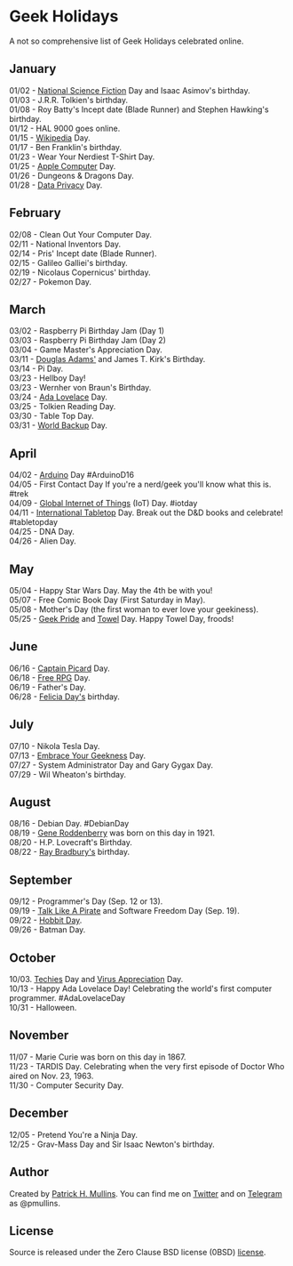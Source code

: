 # Geek Holidays

A not so comprehensive list of Geek Holidays celebrated online. 

## January
01/02 - [National Science Fiction](https://en.wikipedia.org/wiki/National_Science_Fiction_Day) Day and Isaac Asimov's birthday.<br>
01/03 - J.R.R. Tolkien's birthday.<br>
01/08 - Roy Batty's Incept date (Blade Runner) and Stephen Hawking's birthday.<br>
01/12 - HAL 9000 goes online.<br>
01/15 - [Wikipedia](https://en.wikipedia.org/wiki/Wikipedia:Wikipedia_Day) Day.<br>
01/17 - Ben Franklin's birthday.<br>
01/23 - Wear Your Nerdiest T-Shirt Day.<br>
01/25 - [Apple Computer](https://en.wikipedia.org/wiki/Macintosh) Day.<br>
01/26 - Dungeons & Dragons Day.<br>
01/28 - [Data Privacy](https://en.wikipedia.org/wiki/Data_Privacy_Day) Day.

## February
02/08 - Clean Out Your Computer Day.<br>
02/11 - National Inventors Day.<br>
02/14 - Pris' Incept date (Blade Runner).<br>
02/15 - Galileo Galliei's birthday.<br>
02/19 - Nicolaus Copernicus' birthday.<br>
02/27 - Pokemon Day.

## March
03/02 - Raspberry Pi Birthday Jam (Day 1)<br>
03/03 - Raspberry Pi Birthday Jam (Day 2)<br>
03/04 - Game Master's Appreciation Day.<br>
03/11 - [Douglas Adams'](http://www.douglasadams.com/) and James T. Kirk's Birthday.<br>
03/14 - Pi Day.<br>
03/23 - Hellboy Day!<br>
03/23 - Wernher von Braun's Birthday.<br>
03/24 - [Ada Lovelace](http://findingada.com/about/) Day.<br>
03/25 - Tolkien Reading Day.<br>
03/30 - Table Top Day.<br>
03/31 - [World Backup](http://www.worldbackupday.com/en/) Day.

## April
04/02 - [Arduino](https://day.arduino.cc/#/) Day #ArduinoD16<br>
04/05 - First Contact Day If you're a nerd/geek you'll know what this is. #trek<br>
04/09 - [Global Internet of Things](http://iotday.org) (IoT) Day. #iotday<br>
04/11 - [International Tabletop](http://www.tabletopday.com) Day. Break out the D&D books and celebrate! #tabletopday<br>
04/25 - DNA Day.<br>
04/26 - Alien Day.
 
## May
05/04 - Happy Star Wars Day. May the 4th be with you!<br>
05/07 - Free Comic Book Day (First Saturday in May).<br>
05/08 - Mother's Day (the first woman to ever love your geekiness).<br>
05/25 - [Geek Pride](https://en.wikipedia.org/wiki/Geek_Pride_Day) and [Towel](https://en.wikipedia.org/wiki/Towel_Day) Day. Happy Towel Day, froods!

## June
06/16 - [Captain Picard](http://memory-alpha.wikia.com/wiki/Captain_Picard_Day) Day.<br>
06/18 - [Free RPG](http://www.freerpgday.com/) Day.<br>
06/19 - Father's Day.<br>
06/28 - [Felicia Day's](http://feliciaday.com/) birthday.

## July
07/10 - Nikola Tesla Day.<br>
07/13 - [Embrace Your Geekness](http://www.geek.com/news/its-embrace-your-geekness-day-1269590/) Day.<br>
07/27 - System Administrator Day and Gary Gygax Day.<br>
07/29 - Wil Wheaton's birthday.

## August
08/16 - Debian Day. #DebianDay<br>
08/19 - [Gene Roddenberry](https://en.wikipedia.org/wiki/Gene_Roddenberry) was born on this day in 1921.<br>
08/20 - H.P. Lovecraft's Birthday.<br>
08/22 - [Ray Bradbury's](http://www.raybradbury.com/) birthday.

## September
09/12 - Programmer's Day (Sep. 12 or 13).<br>
09/19 - [Talk Like A Pirate](https://en.wikipedia.org/wiki/International_Talk_Like_a_Pirate_Day) and Software Freedom Day (Sep. 19).<br>
09/22 - [Hobbit Day](https://en.wikipedia.org/wiki/Hobbit_Day).<br>
09/26 - Batman Day.

## October
10/03. [Techies](http://www.holidayinsights.com/moreholidays/October/techiesday.htm) Day and [Virus Appreciation](http://www.holidayinsights.com/moreholidays/October/virusappreciation.htm) Day.<br>
10/13 - Happy Ada Lovelace Day! Celebrating the world's first computer programmer. #AdaLovelaceDay<br>
10/31 - Halloween.

## November
11/07 - Marie Curie was born on this day in 1867.<br>
11/23 - TARDIS Day. Celebrating when the very first episode of Doctor Who aired on Nov. 23, 1963.<br>
11/30 - Computer Security Day.

## December
12/05 - Pretend You're a Ninja Day.<br>
12/25 - Grav-Mass Day and Sir Isaac Newton's birthday.

## Author
Created by [Patrick H. Mullins](http://www.pmullins.net). You can find me on  [Twitter](https://twitter.com/phmullins) and on [Telegram](https://telegram.org/) as @pmullins.

## License
Source is released under the Zero Clause BSD license (0BSD) [license](license.md).

